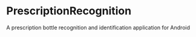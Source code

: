# PrescriptionRecognition
A prescription bottle recognition and identification application for Android

